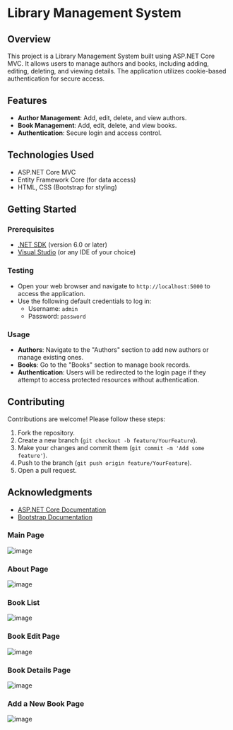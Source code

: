 # Library Management System

## Overview
This project is a Library Management System built using ASP.NET Core MVC. It allows users to manage authors and books, including adding, editing, deleting, and viewing details. The application utilizes cookie-based authentication for secure access.

## Features
- **Author Management**: Add, edit, delete, and view authors.
- **Book Management**: Add, edit, delete, and view books.
- **Authentication**: Secure login and access control.

## Technologies Used
- ASP.NET Core MVC
- Entity Framework Core (for data access)
- HTML, CSS (Bootstrap for styling)

## Getting Started

### Prerequisites
- [.NET SDK](https://dotnet.microsoft.com/download) (version 6.0 or later)
- [Visual Studio](https://visualstudio.microsoft.com/) (or any IDE of your choice)


### Testing

- Open your web browser and navigate to `http://localhost:5000` to access the application.
- Use the following default credentials to log in:
  - Username: `admin`
  - Password: `password`

### Usage
- **Authors**: Navigate to the "Authors" section to add new authors or manage existing ones.
- **Books**: Go to the "Books" section to manage book records.
- **Authentication**: Users will be redirected to the login page if they attempt to access protected resources without authentication.

## Contributing
Contributions are welcome! Please follow these steps:
1. Fork the repository.
2. Create a new branch (`git checkout -b feature/YourFeature`).
3. Make your changes and commit them (`git commit -m 'Add some feature'`).
4. Push to the branch (`git push origin feature/YourFeature`).
5. Open a pull request.

## Acknowledgments
- [ASP.NET Core Documentation](https://docs.microsoft.com/en-us/aspnet/core/)
- [Bootstrap Documentation](https://getbootstrap.com/docs/5.0/getting-started/introduction/)
   
### Main Page
![image](https://github.com/user-attachments/assets/b01daf2f-dbd5-49b9-923d-f2a45e7aa624)

### About Page

![image](https://github.com/user-attachments/assets/f48b7415-bb39-453e-a750-5aa7088664c6)

### Book List

![image](https://github.com/user-attachments/assets/c24678fa-bf0a-441e-924b-2b445c4e8d66)

### Book Edit Page

![image](https://github.com/user-attachments/assets/335fc920-3144-4df1-b5d4-6be43a6e103f)

### Book Details Page

![image](https://github.com/user-attachments/assets/cdf9f749-6620-4e12-8ec0-35d99f40f242)

### Add a New Book Page

![image](https://github.com/user-attachments/assets/f020bdac-f47a-48d1-bb38-36fdadfbf024)





